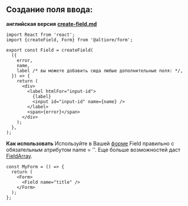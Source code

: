 ## Создание поля ввода:

**английская версия** [**create-field.md**](create-field.md)

```tsx
import React from 'react';
import {createField, Form} from '@altiore/form';

export const Field = createField(
  ({
    error,
    name,
    label /* вы можете добавить сюда любые дополнительные поля: */,
  }) => {
    return (
      <div>
        <label htmlFor="input-id">
          {label}
          <input id="input-id" name={name} />
        </label>
        <span>{error}</span>
      </div>
    );
  },
);
```

**Как использовать**
Используйте в Вашей [форме](README.RU.md) Field правильно с обязательным атрибутом name = ''. Еще больше возможностей даст [FieldArray](create-field-array.ru.md).

```tsx
const MyForm = () => {
  return (
    <Form>
      <Field name="title" />
    </Form>
  );
};
```
